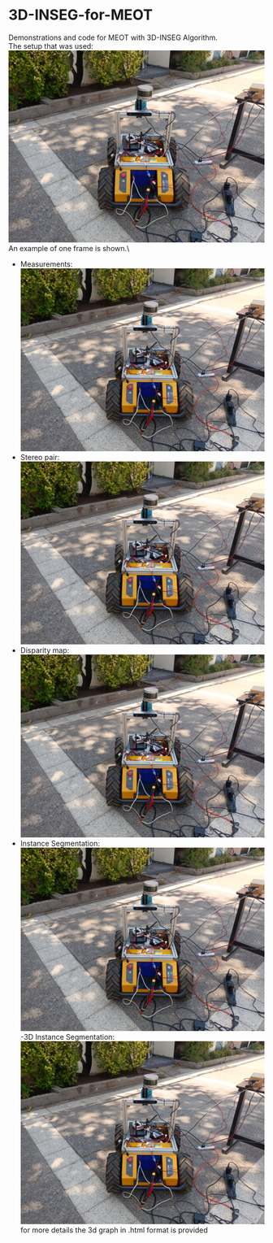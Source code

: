 # 3D-INSEG-for-MEOT
Demonstrations and code for MEOT with 3D-INSEG Algorithm.\
The setup that was used:
![Alt text](images/husky.jpg?raw=true "Title")
An example of one frame is shown.\
- Measurements:
![Alt text](images/husky.jpg?raw=true "Title")
- Stereo pair:
![Alt text](images/husky.jpg?raw=true "Title")
- Disparity map:
![Alt text](images/husky.jpg?raw=true "Title")
- Instance Segmentation:
![Alt text](images/husky.jpg?raw=true "Title")
-3D Instance Segmentation:
![Alt text](images/husky.jpg?raw=true "Title") for more details the 3d graph in .html format is provided

